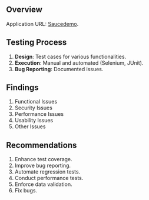 

## Overview
Application URL: [Saucedemo](https://www.saucedemo.com/).

## Testing Process
1. **Design**: Test cases for various functionalities.
2. **Execution**: Manual and automated (Selenium, JUnit).
3. **Bug Reporting**: Documented issues.

## Findings
1.  Functional Issues
2.  Security Issues
3. Performance Issues
4. Usability Issues
5. Other Issues


## Recommendations
1. Enhance test coverage.
2. Improve bug reporting.
3. Automate regression tests.
4. Conduct performance tests.
5. Enforce data validation.
6. Fix bugs.


